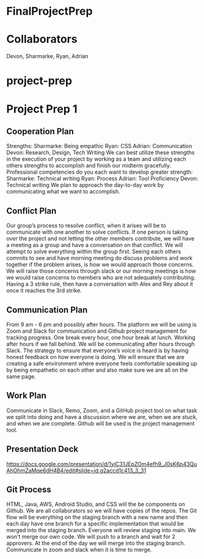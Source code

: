 # FinalProjectPrep
# Collaborators
Devon, Sharmarke, Ryan, Adrian
# project-prep
# Project Prep 1
## Cooperation Plan
Strengths:
Sharmarke: Being empathic Ryan: CSS Adrian: Communication Devon: Research, Design, Tech Writing
We can best utilize these strengths in the execution of your project by working as a team and utilizing each others strengths to accomplish and finish our midterm gracefully.
Professional competencies do you each want to develop greater strength:
Sharmarke: Technical writing Ryan: Process Adrian: Tool Proficiency  Devon: Technical writing
We plan to approach the day-to-day work by communicating what we want to accomplish.
## Conflict Plan
Our group’s process to resolve conflict, when it arises will be to communicate with one another to solve conflicts.
If one person is taking over the project and not letting the other members contribute, we  will have a meeting as a group and have a conversation on that conflict. We will attempt to solve everything within the group first.
Seeing each others commits to see and have morning meeting do discuss problems and work together if the problem arises, is how we would approach those concerns.
We will raise those concerns through slack or our morning meetings is how we would raise concerns to members who are not adequately contributing.
Having a 3 strike rule, then have a conversation with Alex and Rey about it once it reaches the 3rd strike.
## Communication Plan
From 9 am - 6 pm and possibly after hours.
The platform we will be using is Zoom and Slack for communication and Github project management for tracking progress.
One break every hour, one hour break at lunch.
Working after hours if we fall behind.
We will be communicating after hours through Slack.
The strategy to ensure that everyone’s voice is heard is by having honest feedback on how everyone is doing.
We will ensure that we are creating a safe environment where everyone feels comfortable speaking up by being empathetic on each other and also make sure we are all on the same page.
## Work Plan
Communicate in Slack, Remo, Zoom, and a GitHub project tool on what task we split into doing and have a discussion where we are, when we are stuck, and when we are complete.
Github will be used is the project management tool.
## Presentation Deck
https://docs.google.com/presentation/d/1yiC31JEpZOm4efh9_J0sK6p43QuAhOhmZaMqe6dH4B4/edit#slide=id.g2accd1c413_3_31
## Git Process
HTML, Java, AWS, Android Studio, and CSS will the be components on Github.
We are all collaborators so we will have copies of the repos.
The Git flow will be everything on the staging branch with a new name and then each day have one branch for a specific implementation that would be merged into the staging branch.
Everyone will review staging into main. We won't merge our own code. We will push to a branch and wait for 2 approvers. At the end of the day we will merge into the staging branch. Communicate in zoom and slack when it is time to merge.
